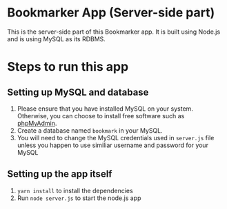# Bookmarker App (Server-side part)

This is the server-side part of this Bookmarker app. It is built using Node.js and is using MySQL as its RDBMS.

# Steps to run this app

## Setting up MySQL and database
1. Please ensure that you have installed MySQL on your system. Otherwise, you can choose to install free software such as [phpMyAdmin](https://www.phpmyadmin.net/).
2. Create a database named `bookmark` in your MySQL.
3. You will need to change the MySQL credentials used in `server.js` file unless you happen to use similiar username and password for your MySQL

## Setting up the app itself
1. `yarn install` to install the dependencies
2. Run `node server.js` to start the node.js app
